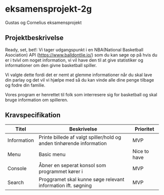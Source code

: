 # eksamensprojekt-2g
Gustas og Cornelius eksamensprojekt
## Projektbeskrivelse
Ready, set, bet!:
Vi tager udgangspunkt i en NBA(National Basketball Asociation) API (https://www.balldontlie.io/) som du kan søge op på hvis du er i tvivl om noget information, vi vil have den til at give statistiker og informationer om den givne basketball spiller.

Vi valgte dette fordi det er nemt at glemme informationer når du skal lave din parlay og det vil vi hjælpe med så du kan vinde alle dine penge tilbage og fodre din familie.

Vores program er henrettet til folk som interresere sig for basketball og skal bruge information om spilleren.
## Kravspecifikation
| Titel | Beskrivelse | Prioritet |
|-----------|-----------|-----------|
| Information   |  Printe billede af valgt spiller/hold og anden tinhørende information | MVP |
| Menu | Basic menu  | Nice to have |
| Console | Åbner en seperat konsol som programmet kører i | MVP |
| Search | Proggramet skal kunne søge relevant information ift. søgning | MVP |


